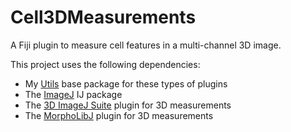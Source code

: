 # Cell3DMeasurements
A Fiji plugin to measure cell features in a multi-channel 3D image.

This project uses the following dependencies:
- My [Utils](https://github.com/Mverp/Utils) base package for these types of plugins
- The [ImageJ](https://imagej.net) IJ package
- The [3D ImageJ Suite](http://imagejdocu.tudor.lu/doku.php?id=plugin:stacks:3d_ij_suite:start) plugin for 3D measurements
- The [MorphoLibJ](https://imagej.net/MorphoLibJ) plugin for 3D measurements
